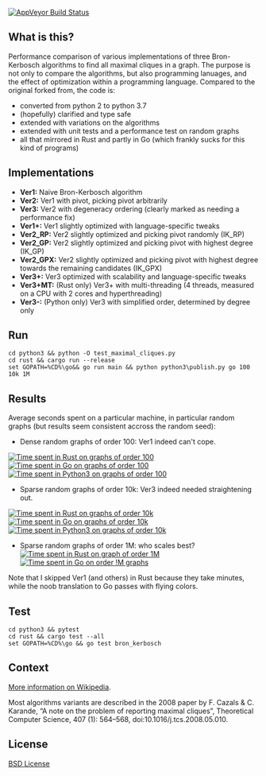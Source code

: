 [![AppVeyor Build Status](https://ci.appveyor.com/api/projects/status/github/ssomers/bron-kerbosch?svg=true&branch=master)](https://ci.appveyor.com/project/ssomers/bron-kerbosch)

## What is this?

Performance comparison of various implementations of three Bron-Kerbosch algorithms to find all maximal cliques in a graph.
The purpose is not only to compare the algorithms, but also programming lanuages, and the effect of optimization within a programming language.
Compared to the original forked from, the code is:
* converted from python 2 to python 3.7
* (hopefully) clarified and type safe
* extended with variations on the algorithms
* extended with unit tests and a performance test on random graphs
* all that mirrored in Rust and partly in Go (which frankly sucks for this kind of programs)

## Implementations

* **Ver1:** Naive Bron-Kerbosch algorithm
* **Ver2:** Ver1 with pivot, picking pivot arbitrarily
* **Ver3:** Ver2 with degeneracy ordering (clearly marked as needing a performance fix)
* **Ver1+:** Ver1 slightly optimized with language-specific tweaks
* **Ver2_RP:** Ver2 slightly optimized and picking pivot randomly (IK\_RP)
* **Ver2_GP:** Ver2 slightly optimized and picking pivot with highest degree (IK\_GP)
* **Ver2_GPX:** Ver2 slightly optimized and picking pivot with highest degree towards the remaining candidates (IK\_GPX)
* **Ver3+:** Ver3 optimized with scalability and language-specific tweaks
* **Ver3+MT:** (Rust only) Ver3+ with multi-threading (4 threads, measured on a CPU with 2 cores and hyperthreading)
* **Ver3-:** (Python only) Ver3 with simplified order, determined by degree only

## Run

    cd python3 && python -O test_maximal_cliques.py
    cd rust && cargo run --release
    set GOPATH=%CD%\go&& go run main && python python3\publish.py go 100 10k 1M

## Results

Average seconds spent on a particular machine, in particular random graphs (but results seem consistent accross the random seed):

* Dense random graphs of order 100: Ver1 indeed can't cope.

[![Time spent in Rust on graphs of order 100](https://plot.ly/~stein.somers/153.png?share_key=AvQmqLCv53BIi1Hj30a8Dd "View interactively")](https://plot.ly/~stein.somers/153/?share_key=AvQmqLCv53BIi1Hj30a8Dd)
[![Time spent in Go on graphs of order 100](https://plot.ly/~stein.somers/183.png?share_key=WseMiu6UJZgAKyQvTF2bJp "View interactively")](https://plot.ly/~stein.somers/183/?share_key=WseMiu6UJZgAKyQvTF2bJp)
[![Time spent in Python3 on graphs of order 100](https://plot.ly/~stein.somers/157.png?share_key=FMnLKjdaEhpyZlGG6nH09O "View interactively")](https://plot.ly/~stein.somers/157/?share_key=FMnLKjdaEhpyZlGG6nH09O)

* Sparse random graphs of order 10k: Ver3 indeed needed straightening out.

[![Time spent in Rust on graphs of order 10k](https://plot.ly/~stein.somers/124.png?share_key=IFDVpkT7WiFl8n2Cc8Tjnj "View interactively")](https://plot.ly/~stein.somers/124/?share_key=IFDVpkT7WiFl8n2Cc8Tjnj)
[![Time spent in Go on graphs of order 10k](https://plot.ly/~stein.somers/187.png?share_key=EtNe8FbmD8BwrxBaC7dHBt "View interactively")](https://plot.ly/~stein.somers/187/?share_key=EtNe8FbmD8BwrxBaC7dHBt)
[![Time spent in Python3 on graphs of order 10k](https://plot.ly/~stein.somers/128.png?share_key=8AATmcjFpdY0onO7L9nmad "View interactively")](https://plot.ly/~stein.somers/128/?share_key=8AATmcjFpdY0onO7L9nmad)

* Sparse random graphs of order 1M: who scales best?
[![Time spent in Rust on graph of order 1M](https://plot.ly/~stein.somers/155.png?share_key=n5CnokKbHg9fwfBXyyUMOU "View interactively")](https://plot.ly/~stein.somers/155/?share_key=n5CnokKbHg9fwfBXyyUMOU)
[![Time spent in Go on order !M graphs](https://plot.ly/~stein.somers/189.png?share_key=55O2tqyLcqoFVfH89tWesI "View interactively")](https://plot.ly/~stein.somers/189/?share_key=55O2tqyLcqoFVfH89tWesI)

Note that I skipped Ver1 (and others) in Rust because they take minutes, while the noob translation to Go passes with flying colors.

## Test
    
    cd python3 && pytest
    cd rust && cargo test --all
    set GOPATH=%CD%\go && go test bron_kerbosch

## Context

[More information on Wikipedia](http://en.wikipedia.org/wiki/Bron-Kerbosch_algorith).

Most algorithms variants are described in the 2008 paper by F. Cazals & C. Karande, “A note on the problem of reporting maximal cliques”, Theoretical Computer Science, 407 (1): 564–568, doi:10.1016/j.tcs.2008.05.010.

## License

[BSD License](http://opensource.org/licenses/BSD-3-Clause)
